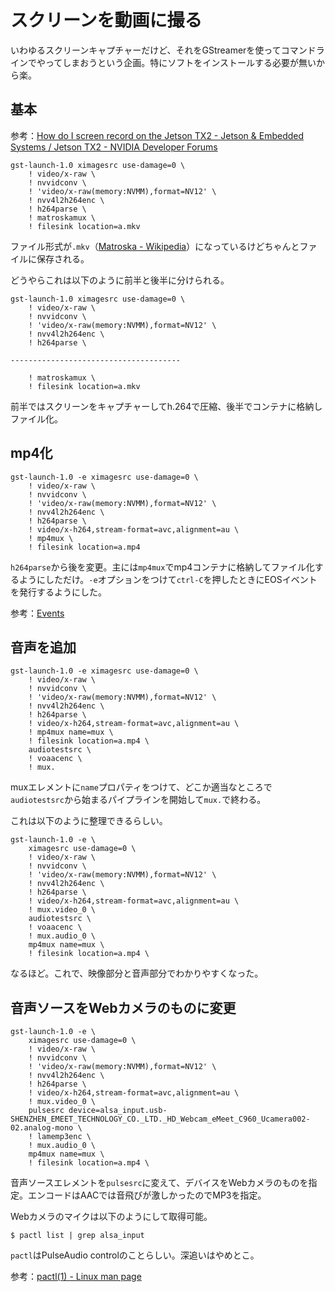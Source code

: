 # スクリーンを動画に撮る

いわゆるスクリーンキャプチャーだけど、それをGStreamerを使ってコマンドラインでやってしまおうという企画。特にソフトをインストールする必要が無いから楽。

## 基本

参考：[How do I screen record on the Jetson TX2 - Jetson & Embedded Systems / Jetson TX2 - NVIDIA Developer Forums](https://forums.developer.nvidia.com/t/how-do-i-screen-record-on-the-jetson-tx2/178956/5)

~~~
gst-launch-1.0 ximagesrc use-damage=0 \
    ! video/x-raw \
    ! nvvidconv \
    ! 'video/x-raw(memory:NVMM),format=NV12' \
    ! nvv4l2h264enc \
    ! h264parse \
    ! matroskamux \
    ! filesink location=a.mkv
~~~

ファイル形式が`.mkv`（[Matroska - Wikipedia](https://ja.wikipedia.org/wiki/Matroska)）になっているけどちゃんとファイルに保存される。

どうやらこれは以下のように前半と後半に分けられる。

~~~
gst-launch-1.0 ximagesrc use-damage=0 \
    ! video/x-raw \
    ! nvvidconv \
    ! 'video/x-raw(memory:NVMM),format=NV12' \
    ! nvv4l2h264enc \
    ! h264parse \
    
--------------------------------------    
    
    ! matroskamux \
    ! filesink location=a.mkv
~~~

前半ではスクリーンをキャプチャーしてh.264で圧縮、後半でコンテナに格納しファイル化。

## mp4化

~~~
gst-launch-1.0 -e ximagesrc use-damage=0 \
    ! video/x-raw \
    ! nvvidconv \
    ! 'video/x-raw(memory:NVMM),format=NV12' \
    ! nvv4l2h264enc \
    ! h264parse \
    ! video/x-h264,stream-format=avc,alignment=au \
    ! mp4mux \
    ! filesink location=a.mp4
~~~

`h264parse`から後を変更。主には`mp4mux`でmp4コンテナに格納してファイル化するようにしただけ。`-e`オプションをつけて`ctrl-C`を押したときにEOSイベントを発行するようにした。

参考：[Events](https://gstreamer.freedesktop.org/documentation/additional/design/events.html?gi-language=c#eos)

## 音声を追加

~~~
gst-launch-1.0 -e ximagesrc use-damage=0 \
    ! video/x-raw \
    ! nvvidconv \
    ! 'video/x-raw(memory:NVMM),format=NV12' \
    ! nvv4l2h264enc \
    ! h264parse \
    ! video/x-h264,stream-format=avc,alignment=au \
    ! mp4mux name=mux \
    ! filesink location=a.mp4 \
    audiotestsrc \
    ! voaacenc \
    ! mux.
~~~

muxエレメントに`name`プロパティをつけて、どこか適当なところで`audiotestsrc`から始まるパイプラインを開始して`mux.`で終わる。

これは以下のように整理できるらしい。

~~~
gst-launch-1.0 -e \
    ximagesrc use-damage=0 \
    ! video/x-raw \
    ! nvvidconv \
    ! 'video/x-raw(memory:NVMM),format=NV12' \
    ! nvv4l2h264enc \
    ! h264parse \
    ! video/x-h264,stream-format=avc,alignment=au \
    ! mux.video_0 \
    audiotestsrc \
    ! voaacenc \
    ! mux.audio_0 \
    mp4mux name=mux \
    ! filesink location=a.mp4 \
~~~

なるほど。これで、映像部分と音声部分でわかりやすくなった。

## 音声ソースをWebカメラのものに変更

~~~
gst-launch-1.0 -e \
    ximagesrc use-damage=0 \
    ! video/x-raw \
    ! nvvidconv \
    ! 'video/x-raw(memory:NVMM),format=NV12' \
    ! nvv4l2h264enc \
    ! h264parse \
    ! video/x-h264,stream-format=avc,alignment=au \
    ! mux.video_0 \
    pulsesrc device=alsa_input.usb-SHENZHEN_EMEET_TECHNOLOGY_CO._LTD._HD_Webcam_eMeet_C960_Ucamera002-02.analog-mono \
    ! lamemp3enc \
    ! mux.audio_0 \
    mp4mux name=mux \
    ! filesink location=a.mp4 \
~~~

音声ソースエレメントを`pulsesrc`に変えて、デバイスをWebカメラのものを指定。エンコードはAACでは音飛びが激しかったのでMP3を指定。

Webカメラのマイクは以下のようにして取得可能。

~~~shell
$ pactl list | grep alsa_input
~~~

`pactl`はPulseAudio controlのことらしい。深追いはやめとこ。

参考：[pactl(1) - Linux man page](https://linux.die.net/man/1/pactl)

